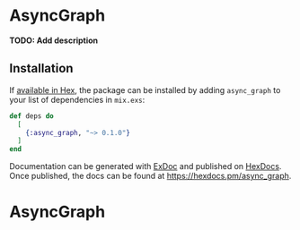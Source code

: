 # AsyncGraph

**TODO: Add description**

## Installation

If [available in Hex](https://hex.pm/docs/publish), the package can be installed
by adding `async_graph` to your list of dependencies in `mix.exs`:

```elixir
def deps do
  [
    {:async_graph, "~> 0.1.0"}
  ]
end
```

Documentation can be generated with [ExDoc](https://github.com/elixir-lang/ex_doc)
and published on [HexDocs](https://hexdocs.pm). Once published, the docs can
be found at <https://hexdocs.pm/async_graph>.

# AsyncGraph
